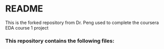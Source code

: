 # README

This is the forked repository from Dr. Peng used to complete the coursera EDA course 1 project

### This repository contains the following files:
